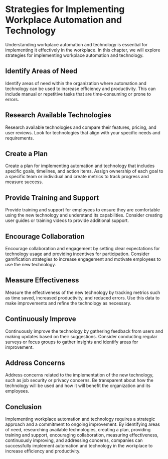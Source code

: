 Strategies for Implementing Workplace Automation and Technology
==============================================================================================================================

Understanding workplace automation and technology is essential for implementing it effectively in the workplace. In this chapter, we will explore strategies for implementing workplace automation and technology.

Identify Areas of Need
----------------------

Identify areas of need within the organization where automation and technology can be used to increase efficiency and productivity. This can include manual or repetitive tasks that are time-consuming or prone to errors.

Research Available Technologies
-------------------------------

Research available technologies and compare their features, pricing, and user reviews. Look for technologies that align with your specific needs and requirements.

Create a Plan
-------------

Create a plan for implementing automation and technology that includes specific goals, timelines, and action items. Assign ownership of each goal to a specific team or individual and create metrics to track progress and measure success.

Provide Training and Support
----------------------------

Provide training and support for employees to ensure they are comfortable using the new technology and understand its capabilities. Consider creating user guides or training videos to provide additional support.

Encourage Collaboration
-----------------------

Encourage collaboration and engagement by setting clear expectations for technology usage and providing incentives for participation. Consider gamification strategies to increase engagement and motivate employees to use the new technology.

Measure Effectiveness
---------------------

Measure the effectiveness of the new technology by tracking metrics such as time saved, increased productivity, and reduced errors. Use this data to make improvements and refine the technology as necessary.

Continuously Improve
--------------------

Continuously improve the technology by gathering feedback from users and making updates based on their suggestions. Consider conducting regular surveys or focus groups to gather insights and identify areas for improvement.

Address Concerns
----------------

Address concerns related to the implementation of the new technology, such as job security or privacy concerns. Be transparent about how the technology will be used and how it will benefit the organization and its employees.

Conclusion
----------

Implementing workplace automation and technology requires a strategic approach and a commitment to ongoing improvement. By identifying areas of need, researching available technologies, creating a plan, providing training and support, encouraging collaboration, measuring effectiveness, continuously improving, and addressing concerns, companies can successfully implement automation and technology in the workplace to increase efficiency and productivity.
